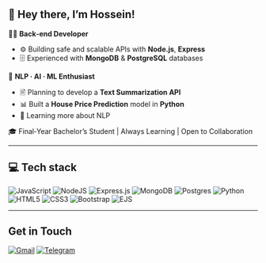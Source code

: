 ## 👋 Hey there, I’m Hossein!

🧑‍💻 **Back‑end Developer**  
- ⚙️ Building safe and scalable APIs with **Node.js**, **Express**  
- 🗄️ Experienced with **MongoDB** & **PostgreSQL** databases  

🤖 **NLP · AI · ML Enthusiast**  
- 🖹 Planning to develop a **Text Summarization API**  
- 📊 Built a **House Price Prediction** model in **Python**
- 📖 Learning more about NLP

🎓 Final‑Year Bachelor’s Student | Always Learning | Open to Collaboration

---
## 💻 Tech stack
![JavaScript](https://img.shields.io/badge/javascript-%23323330.svg?style=for-the-badge&logo=javascript&logoColor=%23F7DF1E)
![NodeJS](https://img.shields.io/badge/node.js-6DA55F?style=for-the-badge&logo=node.js&logoColor=white)
![Express.js](https://img.shields.io/badge/express.js-%23404d59.svg?style=for-the-badge&logo=express&logoColor=%2361DAFB)
![MongoDB](https://img.shields.io/badge/MongoDB-%234ea94b.svg?style=for-the-badge&logo=mongodb&logoColor=white)
![Postgres](https://img.shields.io/badge/postgres-%23316192.svg?style=for-the-badge&logo=postgresql&logoColor=white)
![Python](https://img.shields.io/badge/python-3670A0?style=for-the-badge&logo=python&logoColor=ffdd54)
![HTML5](https://img.shields.io/badge/html5-%23E34F26.svg?style=for-the-badge&logo=html5&logoColor=white)
![CSS3](https://img.shields.io/badge/css3-%231572B6.svg?style=for-the-badge&logo=css3&logoColor=white)
![Bootstrap](https://img.shields.io/badge/bootstrap-%238511FA.svg?style=for-the-badge&logo=bootstrap&logoColor=white)
![EJS](https://img.shields.io/badge/ejs-%23B4CA65.svg?style=for-the-badge&logo=ejs&logoColor=black)

---

## Get in Touch
[![Gmail](https://img.shields.io/badge/Gmail-D14836?style=for-the-badge&logo=gmail&logoColor=white)](mailto:hosseinmohammadkhani8302@gmail.com) [![Telegram](https://img.shields.io/badge/Telegram-2CA5E0?style=for-the-badge&logo=telegram&logoColor=white)](https://t.me/hosseintbo)

